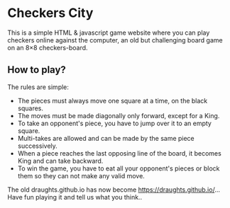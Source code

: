 # Checkers City

This is a simple HTML & javascript game website where you can play checkers online against the computer, an old but challenging board game on an 8×8 checkers-board.

## How to play?

The rules are simple:

- The pieces must always move one square at a time, on the black squares.
- The moves must be made diagonally only forward, except for a King. 
- To take an opponent's piece, you have to jump over it to an empty square. 
- Multi-takes are allowed and can be made by the same piece successively. 
- When a piece reaches the last opposing line of the board, it becomes King and can take backward.
- To win the game, you have to eat all your opponent's pieces or block them so they can not make any valid move.

The old draughts.github.io has now become https://draughts.github.io/... Have fun playing it and tell us what you think..
